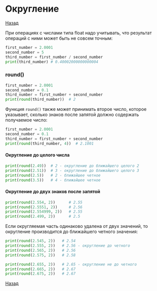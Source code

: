 # Округление

[Назад][back]

При операциях с числами типа float надо учитывать, что результат операций с ними может быть не совсем точным:

```python
first_number = 2.0001
second_number = 5
third_number = first_number / second_number
print(third_number) # 0.40002000000000004
```

### round()

```python
first_number = 2.0001
second_number = 0.1
third_number = first_number + second_number
print(round(third_number))  # 2
```

Функция `round()` также может принимать второе число, которое указывает, сколько знаков после запятой должно содержать
получаемое число:

```python
first_number = 2.0001
second_number = 0.1
third_number = first_number + second_number
print(round(third_number, 4))  # 2.1001
```

#### Округление до целого числа

```python
print(round(2.49))  # 2 - округление до ближайшего целого 2
print(round(2.51))  # 3 - округление до ближайшего целого 3
print(round(2.5))   # 2 - ближайшее четное
print(round(3.5))   # 4 - ближайшее четное
```

#### Округление до двух знаков после запятой

```python
print(round(2.554, 2))      # 2.55
print(round(2.5551, 2))     # 2.56
print(round(2.554999, 2))   # 2.55
print(round(2.499, 2))      # 2.5
```

Если округляемая часть одинаково удалена от двух значений, то округление производится до ближайшего четного значения:

```python
print(round(2.545, 2))   # 2.54
print(round(2.555, 2))   # 2.56 - округление до четного
print(round(2.565, 2))   # 2.56
print(round(2.575, 2))   # 2.58

print(round(2.655, 2))   # 2.65 - округление не до четного
print(round(2.665, 2))   # 2.67
print(round(2.675, 2))   # 2.67
```

[Назад][back]

[back]: <.> "Назад к оглавлению"